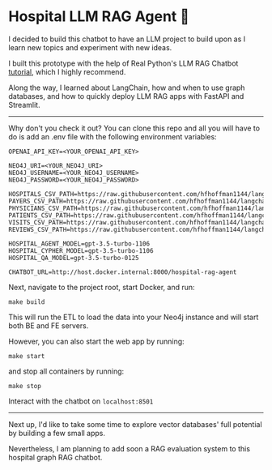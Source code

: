 # Hospital LLM RAG Agent 🤖

I decided to build this chatbot to have an LLM project to build upon as I learn new topics and experiment with new ideas.

I built this prototype with the help of Real Python's LLM RAG Chatbot [tutorial](https://realpython.com/build-llm-rag-chatbot-with-langchain), which I highly recommend. 

Along the way, I learned about LangChain, how and when to use graph databases, and how to quickly deploy LLM RAG apps with FastAPI and Streamlit.

----

Why don't you check it out? You can clone this repo and all you will have to do is add an .env file with the following environment variables:

```
OPENAI_API_KEY=<YOUR_OPENAI_API_KEY>

NEO4J_URI=<YOUR_NEO4J_URI>
NEO4J_USERNAME=<YOUR_NEO4J_USERNAME>
NEO4J_PASSWORD=<YOUR_NEO4J_PASSWORD>

HOSPITALS_CSV_PATH=https://raw.githubusercontent.com/hfhoffman1144/langchain_neo4j_rag_app/main/data/hospitals.csv
PAYERS_CSV_PATH=https://raw.githubusercontent.com/hfhoffman1144/langchain_neo4j_rag_app/main/data/payers.csv
PHYSICIANS_CSV_PATH=https://raw.githubusercontent.com/hfhoffman1144/langchain_neo4j_rag_app/main/data/physicians.csv
PATIENTS_CSV_PATH=https://raw.githubusercontent.com/hfhoffman1144/langchain_neo4j_rag_app/main/data/patients.csv
VISITS_CSV_PATH=https://raw.githubusercontent.com/hfhoffman1144/langchain_neo4j_rag_app/main/data/visits.csv
REVIEWS_CSV_PATH=https://raw.githubusercontent.com/hfhoffman1144/langchain_neo4j_rag_app/main/data/reviews.csv

HOSPITAL_AGENT_MODEL=gpt-3.5-turbo-1106
HOSPITAL_CYPHER_MODEL=gpt-3.5-turbo-1106
HOSPITAL_QA_MODEL=gpt-3.5-turbo-0125

CHATBOT_URL=http://host.docker.internal:8000/hospital-rag-agent
```

Next, navigate to the project root, start Docker, and run:

```
make build
```

This will run the ETL to load the data into your Neo4j instance and will start both BE and FE servers. 

However, you can also start the web app by running:

```
make start
```

and stop all containers by running:

```
make stop
```

Interact with the chatbot on `localhost:8501`

-----

Next up, I'd like to take some time to explore vector databases' full potential by building a few small apps.

Nevertheless, I am planning to add soon a RAG evaluation system to this hospital graph RAG chatbot.



